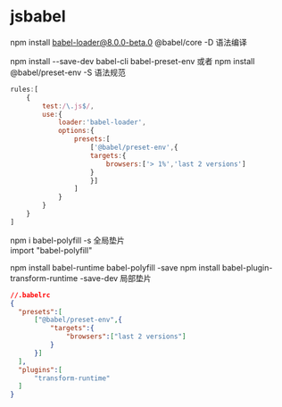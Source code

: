 # jsbabel
npm install babel-loader@8.0.0-beta.0 @babel/core -D
语法编译

npm install --save-dev babel-cli babel-preset-env
或者 npm install @babel/preset-env -S 
语法规范
```javascript 1.8
rules:[
    {
        test:/\.js$/,
        use:{
            loader:'babel-loader',
            options:{
                presets:[
                    ['@babel/preset-env',{
                    targets:{
                        browsers:['> 1%','last 2 versions']
                    }
                    }]
                ]
            }
        }
    }
]
```
npm i babel-polyfill -s
全局垫片  
import "babel-polyfill"

npm install babel-runtime babel-polyfill -save
npm install babel-plugin-transform-runtime -save-dev
局部垫片
```json
//.babelrc
{
  "presets":[
      ["@babel/preset-env",{
          "targets":{
              "browsers":["last 2 versions"]
          }
      }]
  ],
  "plugins":[
      "transform-runtime"
  ]
}
```